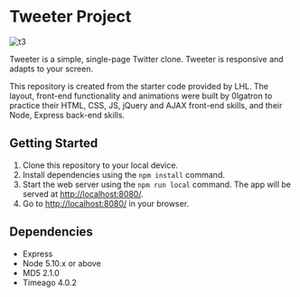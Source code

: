 # Tweeter Project
![t3](https://user-images.githubusercontent.com/61428425/211401997-b752b7c2-af66-4a5b-91c5-3e30bbfd86d9.gif)

Tweeter is a simple, single-page Twitter clone.
Tweeter is responsive and adapts to your screen.

This repository is created from the starter code provided by LHL. The layout, front-end functionality and animations were built by 0lgatron to practice their HTML, CSS, JS, jQuery and AJAX front-end skills, and their Node, Express back-end skills.

## Getting Started

1. Clone this repository to your local device.
2. Install dependencies using the `npm install` command.
4. Start the web server using the `npm run local` command. The app will be served at <http://localhost:8080/>.
5. Go to <http://localhost:8080/> in your browser.

## Dependencies

- Express
- Node 5.10.x or above
- MD5 2.1.0
- Timeago 4.0.2
